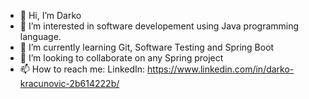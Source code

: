 - 👋 Hi, I’m Darko
- 👀 I’m interested in software developement using Java programming language.
- 🌱 I’m currently learning Git, Software Testing and Spring Boot
- 💞️ I’m looking to collaborate on any Spring project
- 📫 How to reach me: LinkedIn: https://www.linkedin.com/in/darko-kracunovic-2b614222b/


